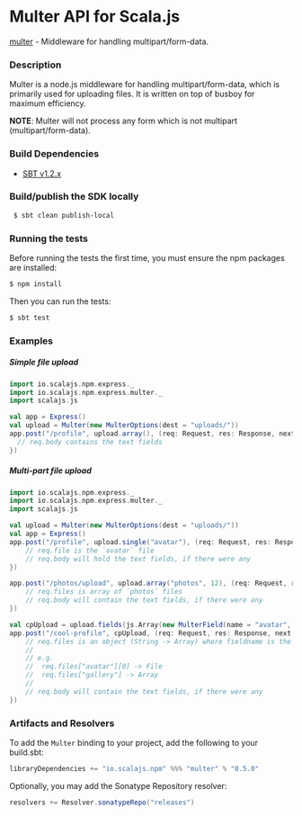 Multer API for Scala.js
================================
[multer](https://www.npmjs.com/package/multer) - Middleware for handling multipart/form-data.

### Description

Multer is a node.js middleware for handling multipart/form-data, which is primarily used for uploading files. 
It is written on top of busboy for maximum efficiency.

**NOTE**: Multer will not process any form which is not multipart (multipart/form-data).

### Build Dependencies

* [SBT v1.2.x](http://www.scala-sbt.org/download.html)

### Build/publish the SDK locally

```bash
 $ sbt clean publish-local
```

### Running the tests

Before running the tests the first time, you must ensure the npm packages are installed:

```bash
$ npm install
```

Then you can run the tests:

```bash
$ sbt test
```

### Examples

##### Simple file upload

```scala
import io.scalajs.npm.express._
import io.scalajs.npm.express.multer._
import scalajs.js

val app = Express()
val upload = Multer(new MulterOptions(dest = "uploads/"))
app.post("/profile", upload.array(), (req: Request, res: Response, next: js.Function) => {
  // req.body contains the text fields
})
```

##### Multi-part file upload

```scala
import io.scalajs.npm.express._
import io.scalajs.npm.express.multer._
import scalajs.js

val upload = Multer(new MulterOptions(dest = "uploads/"))
val app = Express()
app.post("/profile", upload.single("avatar"), (req: Request, res: Response, next: js.Function) => {
    // req.file is the `avatar` file
    // req.body will hold the text fields, if there were any
})

app.post("/photos/upload", upload.array("photos", 12), (req: Request, res: Response, next: js.Function) => {
    // req.files is array of `photos` files
    // req.body will contain the text fields, if there were any
})

val cpUpload = upload.fields(js.Array(new MulterField(name = "avatar", maxCount = 1), new MulterField(name = "gallery", maxCount = 8)))
app.post("/cool-profile", cpUpload, (req: Request, res: Response, next: js.Function) => {
    // req.files is an object (String -> Array) where fieldname is the key, and the value is array of files
    //
    // e.g.
    //  req.files["avatar"][0] -> File
    //  req.files["gallery"] -> Array
    //
    // req.body will contain the text fields, if there were any
})
```

### Artifacts and Resolvers

To add the `Multer` binding to your project, add the following to your build.sbt:  

```sbt
libraryDependencies += "io.scalajs.npm" %%% "multer" % "0.5.0"
```

Optionally, you may add the Sonatype Repository resolver:

```sbt   
resolvers += Resolver.sonatypeRepo("releases") 
```
